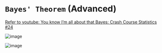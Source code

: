 # `Bayes' Theorem` (Advanced)


[Refer to youtube: You know I’m all about that Bayes: Crash Course Statistics #24](https://www.youtube.com/watch?v=9TDjifpGj-k)

![image](https://user-images.githubusercontent.com/14041622/44068883-d72e1462-9fae-11e8-8eab-4a52a43eabd9.png)

![image](https://user-images.githubusercontent.com/14041622/44068873-c710726e-9fae-11e8-9199-3563825e5f90.png)
